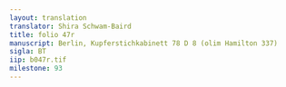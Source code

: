 ```yaml
---
layout: translation
translator: Shira Schwam-Baird
title: folio 47r
manuscript: Berlin, Kupferstichkabinett 78 D 8 (olim Hamilton 337)
sigla: BT
iip: b047r.tif
milestone: 93
---
```


